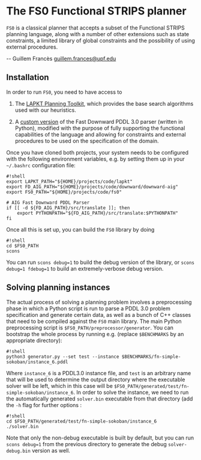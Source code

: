 
The FS0 Functional STRIPS planner
=================================

`FS0` is a classical planner that accepts a subset of the Functional STRIPS planning language, along with a number
of other extensions such as state constraints, a limited library of global constraints and the possibility of using external procedures.

-- Guillem Francès <guillem.frances@upf.edu>

Installation
--------------
In order to run `FS0`, you need to have access to 

1. The [LAPKT Planning Toolkit](http://lapkt.org/), which provides the base search algorithms used with our heuristics.

1. A [custom version](https://bitbucket.org/gfrances/downward-aig) of the Fast Downward PDDL 3.0 parser (written in Python), modified with the purpose of fully supporting the functional capabilities of the language and allowing for constraints and external procedures to be used on the specification of the domain.


Once you have cloned both projects, your system needs to be configured with the following environment variables, e.g. by setting them up in your  `~/.bashrc` configuration file:


```
#!shell
export LAPKT_PATH="${HOME}/projects/code/lapkt"
export FD_AIG_PATH="${HOME}/projects/code/downward/downward-aig"
export FS0_PATH="${HOME}/projects/code/fs0"

# AIG Fast Downward PDDL Parser
if [[ -d ${FD_AIG_PATH}/src/translate ]]; then
	export PYTHONPATH="${FD_AIG_PATH}/src/translate:$PYTHONPATH"
fi

```

Once all this is set up, you can build the `FS0` library by doing

```
#!shell
cd $FS0_PATH
scons
```

You can run `scons debug=1` to build the debug version of the library, or `scons debug=1 fdebug=1` to build an extremely-verbose debug version.


Solving planning instances
----------------------------------

The actual process of solving a planning problem involves a preprocessing phase in which a Python script is run to parse a PDDL 3.0 problem specification and generate certain data, as well as a bunch of C++ classes that need to be compiled against the `FS0` main library. The main Python preprocessing script is `$FS0_PATH/preprocessor/generator`.
You can bootstrap the whole process by running e.g. (replace `$BENCHMARKS` by an appropriate directory):

```
#!shell
python3 generator.py --set test --instance $BENCHMARKS/fn-simple-sokoban/instance_6.pddl
```

Where `instance_6` is a PDDL3.0 instance file, and 
`test` is an arbitrary name that will be used to determine the output directory where the executable solver will be left, which in this case will be
`$FS0_PATH/generated/test/fn-simple-sokoban/instance_6`.
In order to solve the instance, we need to run the automatically generated `solver.bin` executable from that directory (add the `-h` flag for further options :

```
#!shell
cd $FS0_PATH/generated/test/fn-simple-sokoban/instance_6
./solver.bin
```

Note that only the non-debug executable is built by default, but you can run `scons debug=1` from the previous directory to generate the debug `solver-debug.bin` version as well.



